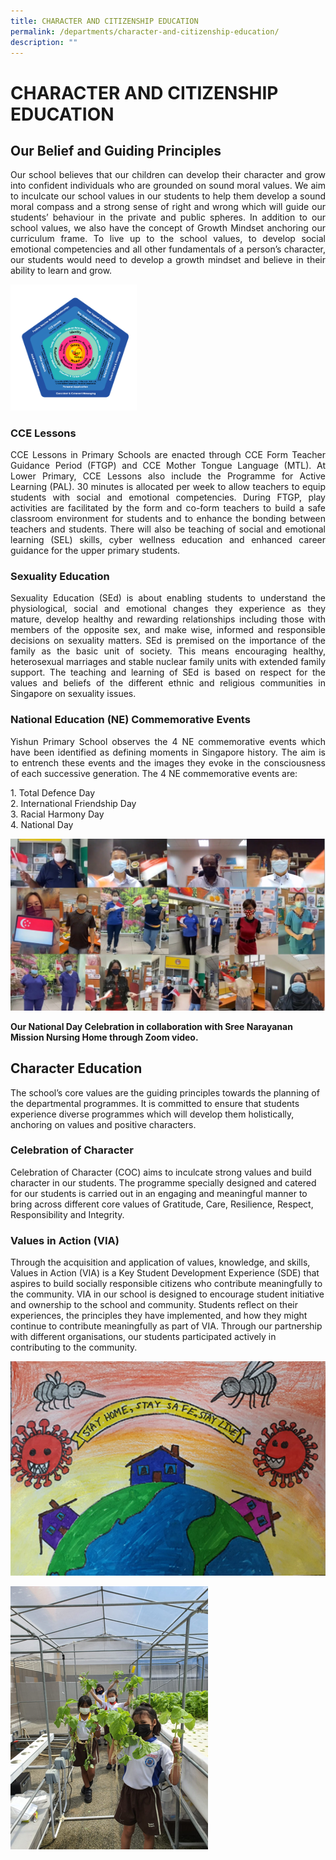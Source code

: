 ```yaml
---
title: CHARACTER AND CITIZENSHIP EDUCATION
permalink: /departments/character-and-citizenship-education/
description: ""
---
```

# CHARACTER AND CITIZENSHIP EDUCATION

## Our Belief and Guiding Principles

<p style="text-align: justify;">Our school believes that our children can develop their character and grow into confident individuals who are grounded on sound moral values. We aim to inculcate our school values in our students to help them develop a sound moral compass and a strong sense of right and wrong which will guide our students’ behaviour in the private and public spheres. In addition to our school values, we also have the concept of Growth Mindset anchoring our curriculum frame. To live up to the school values, to develop social emotional competencies and all other fundamentals of a person’s character, our students would need to develop a growth mindset and believe in their ability to learn and grow.</p>

<img src="/images/Departments/Cce/CCE1.png" style="width:40%">

### CCE Lessons 

<p style="text-align: justify;">CCE Lessons in Primary Schools are enacted through CCE Form Teacher Guidance Period (FTGP) and CCE Mother Tongue Language (MTL). At Lower Primary, CCE Lessons also include the Programme for Active Learning (PAL). 30 minutes is allocated per week to allow teachers to equip students with social and emotional competencies. During FTGP, play activities are facilitated by the form and co-form teachers to build a safe classroom environment for students and to enhance the bonding between teachers and students. There will also be teaching of social and emotional learning (SEL) skills, cyber wellness education and enhanced career guidance for the upper primary students. </p>

### Sexuality Education 

<p style="text-align: justify;">Sexuality Education (SEd) is about enabling students to understand the physiological, social and emotional changes they experience as they mature, develop healthy and rewarding relationships including those with members of the opposite sex, and make wise, informed and responsible decisions on sexuality matters. SEd is premised on the importance of the family as the basic unit of society. This means encouraging healthy, heterosexual marriages and stable nuclear family units with extended family support. The teaching and learning of SEd is based on respect for the values and beliefs of the different ethnic and religious communities in Singapore on sexuality issues.</p>

### National Education (NE) Commemorative Events 

<p style="text-align: justify;">Yishun Primary School observes the 4 NE commemorative events which have been identified as defining moments in Singapore history. The aim is to entrench these events and the images they evoke in the consciousness of each successive generation. The 4 NE commemorative events are:</p>

1\.  Total Defence Day   
2\.  International Friendship Day   
3\.  Racial Harmony Day   
4\.  National Day

![](/images/Departments/Cce/CCE2.png)

**Our National Day Celebration in collaboration with Sree Narayanan Mission Nursing Home through Zoom video.**

Character Education  
---------------------

The school’s core values are the guiding principles towards the planning of the departmental programmes. It is committed to ensure that students experience diverse programmes which will develop them holistically, anchoring on values and positive characters.

  

### Celebration of Character 

Celebration of Character (COC) aims to inculcate strong values and build character in our students. The programme specially designed and catered for our students is carried out in an engaging and meaningful manner to bring across different core values of Gratitude, Care, Resilience, Respect, Responsibility and Integrity.   

  

### Values in Action (VIA)

Through the acquisition and application of values, knowledge, and skills, Values in Action (VIA) is a Key Student Development Experience (SDE) that aspires to build socially responsible citizens who contribute meaningfully to the community. VIA in our school is designed to encourage student initiative and ownership to the school and community. Students reflect on their experiences, the principles they have implemented, and how they might continue to contribute meaningfully as part of VIA. Through our partnership with different organisations, our students participated actively in contributing to the community.

![](/images/Departments/Cce/CCE4.png)


![](/images/Departments/Cce/CCE3.png)